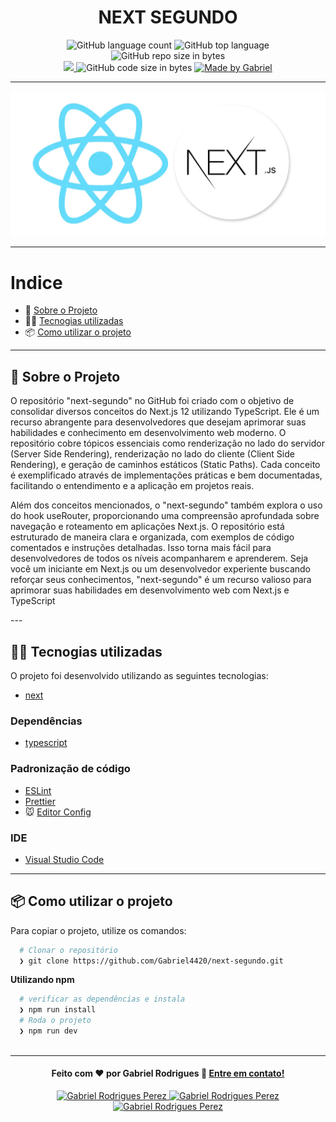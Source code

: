 <h1 align="center">
   NEXT SEGUNDO
</h1>

<p align="center">
   <img alt="GitHub language count" src="https://img.shields.io/github/languages/count/Gabriel4420/CalculadoraIMC">

  <img alt="GitHub top language" src="https://img.shields.io/github/languages/top/Gabriel4420/CalculadoraIMC?logo=html">

  <img alt="GitHub repo size in bytes" src="https://img.shields.io/github/repo-size/Gabriel4420/CalculadoraIMC?color=green">

  <br>
  
  <a href="https://www.codacy.com/manual/Gabriel4420/CalculadoraIMC?utm_source=github.com&amp;utm_medium=referral&amp;utm_content=Gabriel4420/CalculadoraIMC&amp;utm_campaign=Badge_Grade">
    <img src="https://app.codacy.com/project/badge/Grade/6dd6b46abeb14e99935a2b9ac5c6ede2"/>
  </a>
  
  <img alt="GitHub code size in bytes" src="https://img.shields.io/github/last-commit/Gabriel4420/CalculadoraIMC">

  <a href="https://www.linkedin.com/in/gabriel-rodrigues-perez-2069b072/">
    <img alt="Made by Gabriel" src="https://img.shields.io/badge/made%20by-Gabriel-%2304D361">
  </a>
</p>

---

<p align="center">
  <img alt="Gif da Aplicação" src="public/post.webp" />
</p>

---

# Indice

- :rocket: [Sobre o Projeto](#rocket-sobre-o-projeto)
- 👨‍💻️ [Tecnogias utilizadas](#%EF%B8%8F-tecnogias-utilizadas)
- 📦️ [Como utilizar o projeto](#%EF%B8%8F-como-utilizar-o-projeto)

---

## :rocket: Sobre o Projeto

<p> O repositório "next-segundo" no GitHub foi criado com o objetivo de consolidar diversos conceitos do Next.js 12 utilizando TypeScript. Ele é um recurso abrangente para desenvolvedores que desejam aprimorar suas habilidades e conhecimento em desenvolvimento web moderno. O repositório cobre tópicos essenciais como renderização no lado do servidor (Server Side Rendering), renderização no lado do cliente (Client Side Rendering), e geração de caminhos estáticos (Static Paths). Cada conceito é exemplificado através de implementações práticas e bem documentadas, facilitando o entendimento e a aplicação em projetos reais.</p>

<p>Além dos conceitos mencionados, o "next-segundo" também explora o uso do hook useRouter, proporcionando uma compreensão aprofundada sobre navegação e roteamento em aplicações Next.js. O repositório está estruturado de maneira clara e organizada, com exemplos de código comentados e instruções detalhadas. Isso torna mais fácil para desenvolvedores de todos os níveis acompanharem e aprenderem. Seja você um iniciante em Next.js ou um desenvolvedor experiente buscando reforçar seus conhecimentos, "next-segundo" é um recurso valioso para aprimorar suas habilidades em desenvolvimento web com Next.js e TypeScript</p>
---

## 👨‍💻️ Tecnogias utilizadas

O projeto foi desenvolvido utilizando as seguintes tecnologias:

- [next](https://nextjs.org/)

### Dependências

- [typescript](https://www.typescriptlang.org/)

### Padronização de código

- [ESLint](https://eslint.org/)
- [Prettier](https://prettier.io/)
- :mouse: [Editor Config](https://editorconfig.org/)

### IDE

- [Visual Studio Code](https://code.visualstudio.com/)

---

## 📦️ Como utilizar o projeto

Para copiar o projeto, utilize os comandos:

```bash
  # Clonar o repositório
  ❯ git clone https://github.com/Gabriel4420/next-segundo.git

```

**Utilizando npm**

```bash
  # verificar as dependências e instala
  ❯ npm run install
  # Roda o projeto
  ❯ npm run dev
 
```


---

<h4 align="center">
  Feito com ❤️ por Gabriel Rodrigues 👋️ <a href="mailto:gabriel_rodrigues_perez@hotmail.com">Entre em contato!</a>
</h4>

<p align="center">

  <a href="https://www.linkedin.com/in/gabriel-rodrigues-perez-2069b072/">
    <img alt="Gabriel Rodrigues Perez" src="https://img.shields.io/badge/LinkedIn-Gabriel_Rodrigues-0e76a8?style=flat&logoColor=white&logo=linkedin">
  </a>
  <a href="https://www.facebook.com/gabriel.rodrigues.perez">
    <img alt="Gabriel Rodrigues Perez" src="https://img.shields.io/badge/Facebook-Gabriel_Rodrigues-1778F2?style=flat&logoColor=white&logo=facebook">
  </a>
  <a href="https://www.instagram.com/gabriel_rodrigues_perez/">
    <img alt="Gabriel Rodrigues Perez" src="https://img.shields.io/badge/Instagram-@gabriel4420-833AB4?style=flat&logoColor=white&logo=instagram">
  </a>
  
</p>
